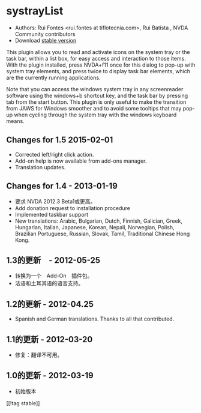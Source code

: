 # systrayList #

*   Authors: Rui Fontes <rui.fontes at tiflotecnia.com>, Rui Batista
    <ruiandrebatista at gmail.com>, NVDA Community contributors
*   Download [stable version][1]


This plugin allows you to read and activate icons on the system tray or the
task bar, within a list box, for easy access and interaction to those
items. With the plugin installed, press NVDA+f11 once for this dialog to
pop-up with system tray elements, and press twice to display task bar
elements, which are the currently running applications.

Note that you can access the windows system tray in any screenreader
software using the windows+b shortcut key, and the task bar by pressing tab
from the start button. This plugin is only useful to make the transition
from JAWS for Windows smoother and to avoid some tooltips that may pop-up
when cycling through the system tray with the windows keyboard means.


## Changes for 1.5 2015-02-01 ##

* Corrected left/right click action.
* Add-on help is now available from add-ons manager.
* Translation updates.

## Changes for 1.4 - 2013-01-19 ##

* 要求 NVDA 2012.3 Beta1或更高。
* Add donation request to installation procedure
* Implemented taskbar support
* New translations: Arabic, Bulgarian, Dutch, Finnish, Galician, Greek,
  Hungarian, Italian, Japanese, Korean, Nepali, Norwegian, Polish, Brazilian
  Portuguese, Russian, Slovak, Tamil, Traditional Chinese Hong Kong.

## 1.3的更新　- 2012-05-25 ##

* 转换为一个　Add-On　插件包。
* 法语和土耳其语的语言支持。

## 1.2的更新 - 2012-04.25 ##

* Spanish and German translations. Thanks to all that contributed.

## 1.1的更新 - 2012-03-20 ##

* 修复：翻译不可用。

## 1.0的更新 - 2012-03-19 ##

* 初始版本


[[!tag stable]]

[1]: http://addons.nvda-project.org/files/get.php?file=st
